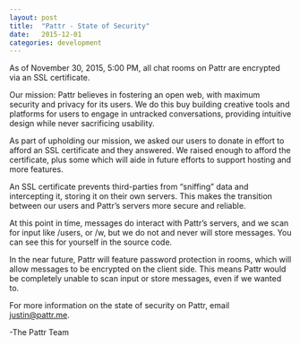 ```yaml
---
layout: post
title:  "Pattr - State of Security"
date:   2015-12-01
categories: development
---
```

As of November 30, 2015, 5:00 PM, all chat rooms on Pattr are encrypted via an
SSL certificate.

Our mission: Pattr believes in fostering an open web, with maximum security
and privacy for its users. We do this buy building creative tools and
platforms for users to engage in untracked conversations, providing intuitive
design while never sacrificing usability.

As part of upholding our mission, we asked our users to donate in effort to
afford an SSL certificate and they answered. We raised enough to afford the
certificate, plus some which will aide in future efforts to support hosting and
more features.

An SSL certificate prevents third-parties from “sniffing” data and intercepting
it, storing it on their own servers. This makes the transition between our users
and Pattr’s servers more secure and reliable.

At this point in time, messages do interact with Pattr’s servers, and we scan 
for input like /users, or /w, but we do not and never will store messages. You
can see this for yourself in the source code.

In the near future, Pattr will feature password protection in rooms, which will
allow messages to be encrypted on the client side. This means Pattr would be
completely unable to scan input or store messages, even if we wanted to.

For more information on the state of security on Pattr, email justin@pattr.me.

-The Pattr Team
